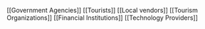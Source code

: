 [[Government Agencies]]
[[Tourists]]
[[Local vendors]]
[[Tourism Organizations]]
[[Financial Institutions]]
[[Technology Providers]]
